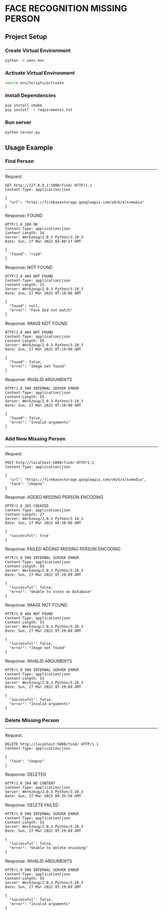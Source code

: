 # FACE RECOGNITION MISSING PERSON

## Project Setup
### Create Virtual Environment
```bash
python -m venv env
```
### Activate Virtual Environment
```bash
source env/Scripts/activate
```
### Install Dependencies
```bash
pip install cmake
pip install -r requirements.txt
```
### Run server
```bash
python server.py
```

## Usage Example
### Find Person
***
Request:
```http
GET http://127.0.0.1:5000/find/ HTTP/1.1
Content-Type: application/json

{
  "url": "https://firebasestorage.googleapis.com/v0/b/alt=media"
}
```
Response: FOUND
```http
HTTP/1.0 200 OK
Content-Type: application/json
Content-Length: 24
Server: Werkzeug/2.0.3 Python/3.10.3
Date: Sun, 27 Mar 2022 04:40:17 GMT

{
  "found": "riad"
}
```
Response: NOT FOUND
```http
HTTP/1.0 404 NOT FOUND
Content-Type: application/json
Content-Length: 22
Server: Werkzeug/2.0.3 Python/3.10.3
Date: Sun, 27 Mar 2022 07:18:06 GMT

{
  "found": null,
  "error": "Face did not match"
}
```
Response: IMAGE NOT FOUND
```http
HTTP/1.0 404 NOT FOUND
Content-Type: application/json
Content-Length: 55
Server: Werkzeug/2.0.3 Python/3.10.3
Date: Sun, 27 Mar 2022 07:19:09 GMT

{
  "found": false,
  "error": "Image not found"
}
```
Response: INVALID ARGUMENTS
```http
HTTP/1.0 500 INTERNAL SERVER ERROR
Content-Type: application/json
Content-Length: 55
Server: Werkzeug/2.0.3 Python/3.10.3
Date: Sun, 27 Mar 2022 07:19:09 GMT

{
  "found": false,
  "error": "Invalid arguments"
}
```
### Add New Missing Person
***
Request:
```http
POST http://localhost:5000/find/ HTTP/1.1
Content-Type: application/json

{
  "url": "https://firebasestorage.googleapis.com/v0/b/alt=media",
  "face": "shopno"
}
```
Response: ADDED MISSING PERSON ENCODING
```http
HTTP/1.0 201 CREATED
Content-Type: application/json
Content-Length: 27
Server: Werkzeug/2.0.3 Python/3.10.3
Date: Sun, 27 Mar 2022 04:38:00 GMT

{
  "successful": true
}
```
Response: FAILED ADDING MISSING PERSON ENCODING
```http
HTTP/1.0 500 INTERNAL SERVER ERROR
Content-Type: application/json
Content-Length: 55
Server: Werkzeug/2.0.3 Python/3.10.3
Date: Sun, 27 Mar 2022 07:19:09 GMT

{
  "successful": false,
  "error": "Unable to store on Database"
}
```
Response: IMAGE NOT FOUND
```http
HTTP/1.0 404 NOT FOUND
Content-Type: application/json
Content-Length: 55
Server: Werkzeug/2.0.3 Python/3.10.3
Date: Sun, 27 Mar 2022 07:19:09 GMT

{
  "successful": false,
  "error": "Image not found"
}
```
Response: INVALID ARGUMENTS
```http
HTTP/1.0 500 INTERNAL SERVER ERROR
Content-Type: application/json
Content-Length: 55
Server: Werkzeug/2.0.3 Python/3.10.3
Date: Sun, 27 Mar 2022 07:19:09 GMT

{
  "successful": false,
  "error": "Invalid arguments"
}
```
### Delete Missing Person
***
Request:
```http
DELETE http://localhost:5000/find/ HTTP/1.1
Content-Type: application/json

{
  "face": "shopno"
}
```
Response: DELETED
```http
HTTP/1.0 204 NO CONTENT
Content-Type: application/json
Server: Werkzeug/2.0.3 Python/3.10.3
Date: Sun, 27 Mar 2022 04:35:54 GMT
```
Response: DELETE FAILED
```http
HTTP/1.0 500 INTERNAL SERVER ERROR
Content-Type: application/json
Content-Length: 55
Server: Werkzeug/2.0.3 Python/3.10.3
Date: Sun, 27 Mar 2022 07:19:09 GMT

{
  "successful": false,
  "error": "Unable to delete encoding"
}
```
Response: INVALID ARGUMENTS
```http
HTTP/1.0 500 INTERNAL SERVER ERROR
Content-Type: application/json
Content-Length: 55
Server: Werkzeug/2.0.3 Python/3.10.3
Date: Sun, 27 Mar 2022 07:19:09 GMT

{
  "successful": false,
  "error": "Invalid arguments"
}
```